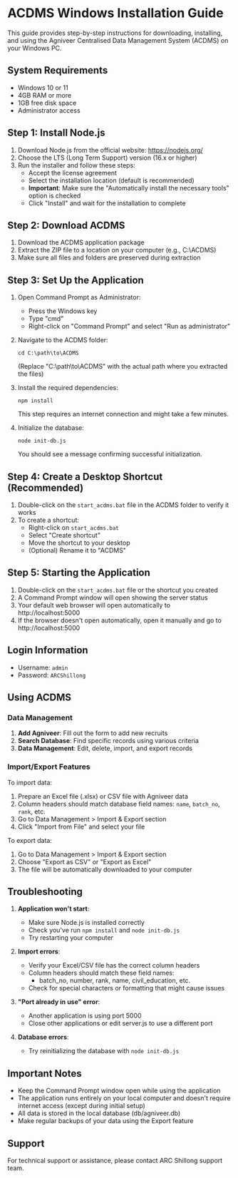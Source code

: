 # ACDMS Windows Installation Guide

This guide provides step-by-step instructions for downloading, installing, and using the Agniveer Centralised Data Management System (ACDMS) on your Windows PC.

## System Requirements

- Windows 10 or 11
- 4GB RAM or more
- 1GB free disk space
- Administrator access

## Step 1: Install Node.js

1. Download Node.js from the official website: https://nodejs.org/
2. Choose the LTS (Long Term Support) version (16.x or higher)
3. Run the installer and follow these steps:
   - Accept the license agreement
   - Select the installation location (default is recommended)
   - **Important**: Make sure the "Automatically install the necessary tools" option is checked
   - Click "Install" and wait for the installation to complete

## Step 2: Download ACDMS

1. Download the ACDMS application package 
2. Extract the ZIP file to a location on your computer (e.g., C:\ACDMS)
3. Make sure all files and folders are preserved during extraction

## Step 3: Set Up the Application

1. Open Command Prompt as Administrator:
   - Press the Windows key
   - Type "cmd"
   - Right-click on "Command Prompt" and select "Run as administrator"

2. Navigate to the ACDMS folder:
   ```
   cd C:\path\to\ACDMS
   ```
   (Replace "C:\path\to\ACDMS" with the actual path where you extracted the files)

3. Install the required dependencies:
   ```
   npm install
   ```
   This step requires an internet connection and might take a few minutes.

4. Initialize the database:
   ```
   node init-db.js
   ```
   You should see a message confirming successful initialization.

## Step 4: Create a Desktop Shortcut (Recommended)

1. Double-click on the `start_acdms.bat` file in the ACDMS folder to verify it works
2. To create a shortcut:
   - Right-click on `start_acdms.bat`
   - Select "Create shortcut"
   - Move the shortcut to your desktop
   - (Optional) Rename it to "ACDMS"

## Step 5: Starting the Application

1. Double-click on the `start_acdms.bat` file or the shortcut you created
2. A Command Prompt window will open showing the server status
3. Your default web browser will open automatically to http://localhost:5000
4. If the browser doesn't open automatically, open it manually and go to http://localhost:5000

## Login Information

- Username: `admin`
- Password: `ARCShillong`

## Using ACDMS

### Data Management

1. **Add Agniveer**: Fill out the form to add new recruits
2. **Search Database**: Find specific records using various criteria
3. **Data Management**: Edit, delete, import, and export records

### Import/Export Features

To import data:
1. Prepare an Excel file (.xlsx) or CSV file with Agniveer data
2. Column headers should match database field names: `name`, `batch_no`, `rank`, etc.
3. Go to Data Management > Import & Export section
4. Click "Import from File" and select your file

To export data:
1. Go to Data Management > Import & Export section
2. Choose "Export as CSV" or "Export as Excel"
3. The file will be automatically downloaded to your computer

## Troubleshooting

1. **Application won't start**:
   - Make sure Node.js is installed correctly
   - Check you've run `npm install` and `node init-db.js`
   - Try restarting your computer

2. **Import errors**:
   - Verify your Excel/CSV file has the correct column headers
   - Column headers should match these field names:
     - batch_no, number, rank, name, civil_education, etc.
   - Check for special characters or formatting that might cause issues

3. **"Port already in use" error**:
   - Another application is using port 5000
   - Close other applications or edit server.js to use a different port

4. **Database errors**:
   - Try reinitializing the database with `node init-db.js`

## Important Notes

- Keep the Command Prompt window open while using the application
- The application runs entirely on your local computer and doesn't require internet access (except during initial setup)
- All data is stored in the local database (db/agniveer.db)
- Make regular backups of your data using the Export feature

## Support

For technical support or assistance, please contact ARC Shillong support team.
